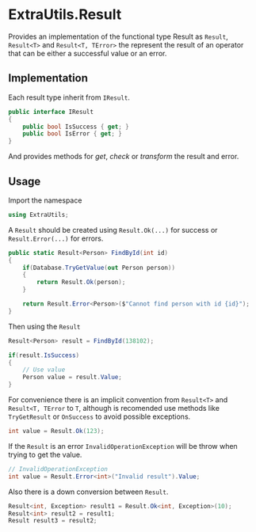 # ExtraUtils.Result
Provides an implementation of the functional type Result as
``Result``, ``Result<T>`` and ``Result<T, TError>`` the represent
the result of an operator that can be either a successful value or an error.

## Implementation
Each result type inherit from ``IResult``.

```csharp
public interface IResult
{
    public bool IsSuccess { get; }
    public bool IsError { get; }
}
```

And provides methods for *get*, *check* or *transform* the result and error.

## Usage
Import the namespace
```csharp
using ExtraUtils;
```

A ``Result`` should be created using ``Result.Ok(...)`` for success
or ```Result.Error(...)``` for errors.

```csharp
public static Result<Person> FindById(int id)
{
    if(Database.TryGetValue(out Person person))
    {
        return Result.Ok(person);
    }

    return Result.Error<Person>($"Cannot find person with id {id}");
}
```

Then using the ``Result``
```csharp
Result<Person> result = FindById(138102);

if(result.IsSuccess)
{
    // Use value
    Person value = result.Value;
}
```

For convenience there is an implicit convention from
``Result<T>`` and ``Result<T, TError`` to ``T``, although
is recomended use methods like ``TryGetResult`` or ``OnSuccess``
to avoid possible exceptions.

```csharp
int value = Result.Ok(123);
```
If the ``Result`` is an error ```InvalidOperationException``` will be
throw when trying to get the value.

```csharp
// InvalidOperationException
int value = Result.Error<int>("Invalid result").Value;
```

Also there is a down conversion between ``Result``.
```csharp
Result<int, Exception> result1 = Result.Ok<int, Exception>(10);
Result<int> result2 = result1;
Result result3 = result2;
```